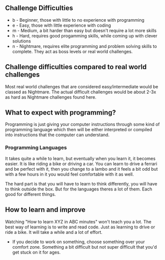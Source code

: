 ## Challenge Difficulties
- b - Beginner, those with little to no experience with programming
- e - Easy, those with little experience with coding
- m - Medium, a bit harder than easy but doesn't require a lot more skills
- h - Hard, requires good progamming skills, while coming up with clever solutions
- n - Nightmare, requires elite programming and problem solving skills to complete. They act as boss levels or real world challenges.

## Challenge difficulties compared to real world challenges
Most real world challenges that are considered easy/intermediate would be classed as Nightmare. The actual difficult challenges would be about 2-3x as hard as Nightmare challenges
found here.

## What to expect with programming?
Programming is just giving your computer instructions through some kind of programming language which then will be either interpreted or compiled into instructions
that the computer can understand.

### Programming Languages
It takes quite a while to learn, but eventually when you learn it, it becomes easier. It is like riding a bike or driving a car. You can learn to drive a ferrari and be perfect
with it, then you change to a lambo and it feels a bit odd but with a few hours in it you would feel comfortable with it as well.

The hard part is that you will have to learn to think differently, you will have to think outside the box. But for the languages theres a lot of them. Each good for different
things. 

## How to learn and improve
Watching "How to learn XYZ in ABC minutes" won't teach you a lot. The best way of learning is to write and read code. Just as learning to drive or ride a bike.
It will take a while and a lot of effort. 
- If you decide to work on something, choose something over your comfort zone. Something a bit difficult but not super difficult that you'd get stuck on it for ages.
